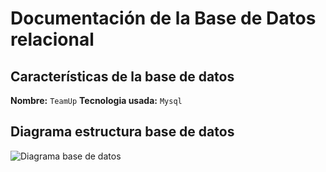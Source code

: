 # Documentación de la Base de Datos relacional

## Características de la base de datos
**Nombre:** `TeamUp`
**Tecnologia usada:** `Mysql`

## Diagrama estructura base de datos
![Diagrama base de datos](/Imagenes_Markdown/Diagrama.png')